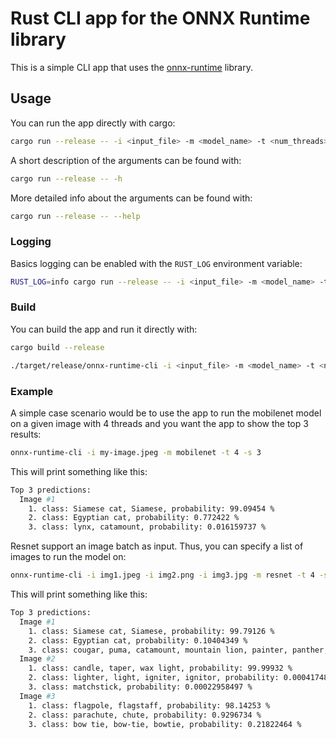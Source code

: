 # Rust CLI app for the ONNX Runtime library

This is a simple CLI app that uses the [onnx-runtime](../onnx-runtime) library.

## Usage
You can run the app directly with cargo:

```bash
cargo run --release -- -i <input_file> -m <model_name> -t <num_threads> -s <num_results>
```


A short description of the arguments can be found with:
```bash
cargo run --release -- -h
```

More detailed info about the arguments can be found with:
```bash
cargo run --release -- --help
```

### Logging
Basics logging can be enabled with the `RUST_LOG` environment variable:

```bash
RUST_LOG=info cargo run --release -- -i <input_file> -m <model_name> -t <num_threads> -s <num_results>
```

### Build
You can build the app and run it directly with:

```bash
cargo build --release

./target/release/onnx-runtime-cli -i <input_file> -m <model_name> -t <num_threads> -s <num_results>
```

### Example

A simple case scenario would be to use the app to run the mobilenet model on a given image with 4 threads and you want the app to show the top 3 results:

```bash
onnx-runtime-cli -i my-image.jpeg -m mobilenet -t 4 -s 3
```

This will print something like this:
```bash
Top 3 predictions:
  Image #1
    1. class: Siamese cat, Siamese, probability: 99.09454 %
    2. class: Egyptian cat, probability: 0.772422 %
    3. class: lynx, catamount, probability: 0.016159737 %
```

Resnet support an image batch as input. Thus, you can specify a list of images to run the model on:

```bash
onnx-runtime-cli -i img1.jpeg -i img2.png -i img3.jpg -m resnet -t 4 -s 3
```

This will print something like this:
```bash
Top 3 predictions:
  Image #1
    1. class: Siamese cat, Siamese, probability: 99.79126 %
    2. class: Egyptian cat, probability: 0.10404349 %
    3. class: cougar, puma, catamount, mountain lion, painter, panther, Felis concolor, probability: 0.031973638 %
  Image #2
    1. class: candle, taper, wax light, probability: 99.99932 %
    2. class: lighter, light, igniter, ignitor, probability: 0.0004174863 %
    3. class: matchstick, probability: 0.00022958497 %
  Image #3
    1. class: flagpole, flagstaff, probability: 98.14253 %
    2. class: parachute, chute, probability: 0.9296734 %
    3. class: bow tie, bow-tie, bowtie, probability: 0.21822464 %
```
